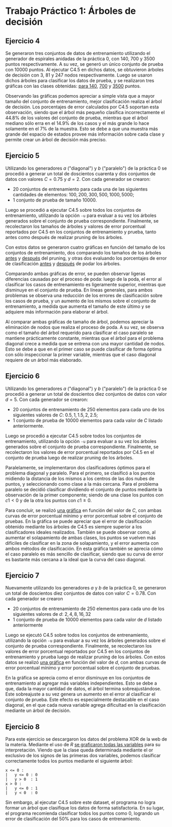 # Trabajo Práctico 1: Árboles de decisión

## Ejercicio 4
Se generaron tres conjuntos de datos de entrenamiento utilizando el generador de espirales anidadas de la práctica 0, con 140, 700 y 3500 puntos respectivamente. A su vez, se generó un único conjunto de prueba con 10000 puntos. Al ejecutar C4.5 en dichos datos, se obtuvieron árboles de decisión con 3, 81 y 247 nodos respectivamente. Luego se usaron dichos árboles para clasificar los datos de prueba, y se realizaron tres gráficas con las clases obtenidas: [para 140][ej4-140-plot], [700][ej4-700-plot] y [3500][ej4-3500-plot] puntos.

Observando las gráficas podemos apreciar a simple vista que a mayor tamaño del conjunto de entrenamiento, mejor clasificación realiza el árbol de decisión. Los porcentajes de error calculados por C4.5 soportan esta observación, siendo que el árbol más pequeño clasifica incorrectamente el 44.8% de los valores del conjunto de prueba, mientras que el árbol mediano sólo erra en el 14.9% de los casos y el más grande lo hace solamente en el 7% de la muestra. Esto se debe a que una muestra más grande del espacio de estados provee más información sobre cada clase y permite crear un árbol de decisión más preciso.

[ej4-140-plot]: out-ej4/ej-4-data-140.pdf
[ej4-700-plot]: out-ej4/ej-4-data-700.pdf
[ej4-3500-plot]: out-ej4/ej-4-data-3500.pdf

## Ejercicio 5
Utilizando los generadores *a* ("diagonal") y *b* ("paralelo") de la práctica 0 se procedió a generar un total de doscientos cuarenta y dos conjuntos de datos con valores $C = 0.75$ y $d = 2$. Con cada generador se crearon:

 - 20 conjuntos de entrenamiento para cada una de las siguientes cantidades de elementos:
   $100, 200, 300, 500, 1000, 5000$;
 - 1 conjunto de prueba de tamaño 10000.

Luego se procedió a ejecutar C4.5 sobre todos los conjuntos de entrenamiento, utilizando la opción `-u` para evaluar a su vez los árboles generados sobre el conjunto de prueba correspondiente. Finalmente, se recolectaron los tamaños de árboles y valores de error porcentual reportados por C4.5 en los conjuntos de entrenamiento y prueba, tanto antes como después de realizar pruning de los árboles.

Con estos datos se generaron cuatro gráficas en función del tamaño de los conjuntos de entrenamiento, dos comparando los tamaños de los árboles [antes][ej5-size-before] y [después][ej5-size-after] del pruning, y otras dos evaluando los porcentajes de error de clasificación [antes][ej5-error-before] y [después][ej5-error-after] de podar los árboles.

Comparando ambas gráficas de error, se pueden observar ligeras diferencias causadas por el proceso de poda: luego de la poda, el error al clasificar los casos de entrenamiento es ligeramente superior, mientras que disminuye en el conjunto de prueba. En líneas generales, para ambos problemas se observa una reducción de los errores de clasificación sobre los casos de prueba, y un aumento de los mismos sobre el conjunto de entrenamiento, a medida que aumenta el tamaño de este último y se adquiere más información para elaborar el árbol.

Al comparar ambas gráficas de tamaño de árbol, podemos apreciar la eliminación de nodos que realiza el proceso de poda. A su vez, se observa como el tamaño del árbol requerido para clasificar el caso paralelo se mantiene prácticamente constante, mientras que el árbol para el problema diagonal crece a medida que se entrena con una mayor cantidad de nodos. Esto se debe a que en el primer caso se puede clasificar de forma óptima con sólo inspeccionar la primer variable, mientras que el caso diagonal requiere de un árbol más elaborado.

[ej5-error-before]: out-ej5/plot-error-before-prune.pdf
[ej5-error-after]: out-ej5/plot-error-after-prune.pdf
[ej5-size-before]: out-ej5/plot-size-before-prune.pdf
[ej5-size-after]: out-ej5/plot-size-after-prune.pdf

## Ejercicio 6
Utilizando los generadores *a* ("diagonal") y *b* ("paralelo") de la práctica 0 se procedió a generar un total de doscientos diez conjuntos de datos con valor $d = 5$. Con cada generador se crearon:

 - 20 conjuntos de entrenamiento de 250 elementos para cada uno de los siguientes valores de $C$:
   $0.5, 1, 1.5, 2, 2.5$;
 - 1 conjunto de prueba de 10000 elementos para cada valor de $C$ listado anteriormente.

Luego se procedió a ejecutar C4.5 sobre todos los conjuntos de entrenamiento, utilizando la opción `-u` para evaluar a su vez los árboles generados sobre el conjunto de prueba correspondiente. Finalmente, se recolectaron los valores de error porcentual reportados por C4.5 en el conjunto de prueba luego de realizar pruning de los árboles.

Paralelamente, se implementaron dos clasificadores óptimos para el problema diagonal y paralelo. Para el primero, se clasificó a los puntos midiendo la distancia de los mismos a los centros de las dos nubes de puntos, y seleccionando como clase a la más cercana. Para el problema paralelo se decidió clasificar dividiendo el conjunto de puntos mediante la observación de la primer componente; siendo de una clase los puntos con $c1 < 0$ y de la otra los puntos con $c1 \ge 0$.

Para concluir, se realizó [una gráfica][ej6-error-after] en función del valor de $C$, con ambas curvas de error porcentual mínimo y error porcentual sobre el conjunto de pruebas. En la gráfica se puede apreciar que el error de clasificación obtenido mediante los árboles de C4.5 es siempre superior a los clasificadores ideales realizados. También se puede observar como, al aumentar el solapamiento de ambas clases, los puntos se vuelven más difíciles de clasificar en la zona de solapamiento, y el error aumenta con ambos métodos de clasificación. En esta gráfica también se aprecia cómo el caso paralelo es más sencillo de clasificar, siendo que su curva de error es bastante más cercana a la ideal que la curva del caso diagonal.

[ej6-error-after]: out-ej6/plot-error-after-prune.pdf

## Ejercicio 7
Nuevamente utilizando los generadores *a* y *b* de la práctica 0, se generaron un total de doscientos diez conjuntos de datos con valor $C = 0.78$. Con cada generador se crearon

 - 20 conjuntos de entrenamiento de 250 elementos para cada uno de los siguientes valores de $d$:
   $2, 4, 8, 16, 32$
 - 1 conjunto de prueba de 10000 elementos para cada valor de $d$ listado anteriormente

Luego se ejecutó C4.5 sobre todos los conjuntos de entrenamiento, utilizando la opción `-u` para evaluar a su vez los árboles generados sobre el conjunto de prueba correspondiente. Finalmente, se recolectaron los valores de error porcentual reportados por C4.5 en los conjuntos de entrenamiento y prueba luego de realizar pruning de los árboles. Con estos datos se realizó [una gráfica][ej7-error-after] en función del valor de $d$, con ambas curvas de error porcentual mínimo y error porcentual sobre el conjunto de pruebas.

En la gráfica se aprecia como el error disminuye en los conjuntos de entrenamiento al agregar más variables independientes. Esto se debe a que, dada la mayor cantidad de datos, el árbol termina sobreajustándose.  Este sobreajuste a su vez genera un aumento en el error al clasificar el conjunto de prueba. Este efecto es especialmente destacable en el caso diagonal, en el que cada nueva variable agrega dificultad en la clasificación mediante un árbol de decisión.

[ej7-error-after]: out-ej7/plot-error-after-prune.pdf

## Ejercicio 8
Para este ejercicio se descargaron los datos del problema XOR de la web de la materia. Mediante el uso de *R* [se graficaron todas las variables][ej8-plot] para su interpretación. Viendo que la clase queda determinada mediante el or exclusivo de los signos de las primeras dos variables, podemos clasificar correctamente todos los puntos mediante el siguiente árbol:

    x <= 0 :
    |   y <= 0 : 0
    |   y > 0  : 1
    x > 0 :
    |   y <= 0 : 1
    |   y < 0  : 0

 Sin embargo, al ejecutar C4.5 sobre este dataset, el programa no logra formar un árbol que clasifique los datos de forma satisfactoria. En su lugar, el programa recomienda clasificar todos los puntos como 0, logrando un error de clasificación del 50% para los casos de entrenamiento.

[ej8-plot]: out-ej8/xor.pdf